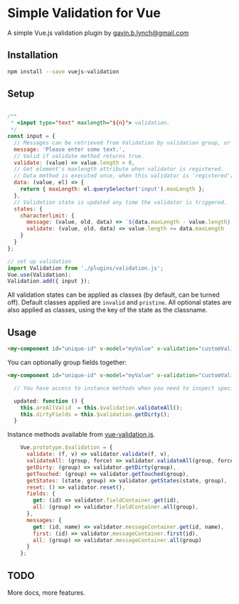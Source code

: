 # Simple Validation for Vue

A simple Vue.js validation plugin by gavin.b.lynch@gmail.com

## Installation

```bash
npm install --save vuejs-validation
```

## Setup

```javascript

/**
 * <input type="text" maxlength="${n}"> validation.
 */
const input = {
  // Messages can be retrieved from Validation by validation group, or by individual validation id.
  message: 'Please enter some text.',
  // Valid if validate method returns true.
  validate: (value) => value.length > 0,
  // Get element's maxlength attribute when validator is registered.
  // Data method is executed once, when this validator is 'registered'/added to the Validation.
  data: (value, el) => {
    return { maxLength: el.querySelector('input').maxLength };
  },
  // Validation state is updated any time the validator is triggered.
  states: {
    characterlimit: {
      message: (value, old, data) => `${data.maxLength - value.length} characters remaining.`,
      validate: (value, old, data) => value.length <= data.maxLength
    }
  }
};

// set up validation
import Validation from './plugins/validation.js';
Vue.use(Validation);
Validation.add({ input });
```

All validation states can be applied as classes (by default, can be turned off). Default classes applied are `invalid` and `pristine`.
All optional states are also applied as classes, using the key of the state as the classname.

## Usage

```html
<my-component id="unique-id" v-model="myValue" v-validation="customValidation"></my-component>
```

You can optionally group fields together:

```html
<my-component id="unique-id" v-model="myValue" v-validation="customValidation" data-validation-group="GroupName"></my-component>
```

```javascript
  // You have access to instance methods when you need to inspect specific items for validation:

  updated: function () {
    this.areAllValid  = this.$validation.validateAll();
    this.dirtyFields = this.$validation.getDirty();
  }
```

Instance methods available from [vue-validation.js](vue-validation.js).

```javascript
    Vue.prototype.$validation = {
      validate: (f, v) => validator.validate(f, v),
      validateAll: (group, force) => validator.validateAll(group, force),
      getDirty: (group) => validator.getDirty(group),
      getTouched: (group) => validator.getTouched(group),
      getStates: (state, group) => validator.getStates(state, group),
      reset: () => validator.reset(),
      fields: {
        get: (id) => validator.fieldContainer.get(id),
        all: (group) => validator.fieldContainer.all(group),
      },
      messages: {
        get: (id, name) => validator.messageContainer.get(id, name),
        first: (id) => validator.messageContainer.first(id),
        all: (group) => validator.messageContainer.all(group)
      }
    };
```

## TODO
More docs, more features.
